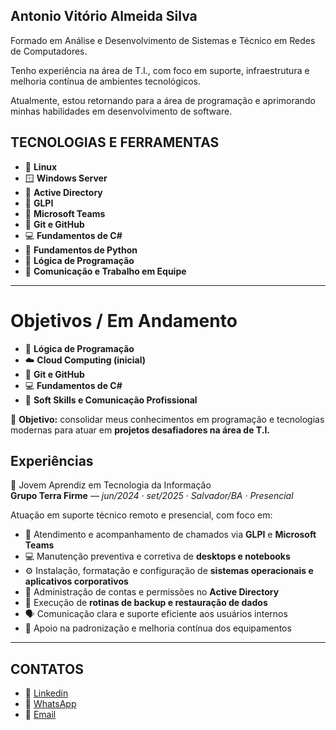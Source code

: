 ## Antonio Vitório Almeida Silva
Formado em Análise e Desenvolvimento de Sistemas e Técnico em Redes de Computadores.

Tenho experiência na área de T.I., com foco em suporte, 
infraestrutura e melhoria contínua de ambientes tecnológicos.

Atualmente, estou retornando para a área de programação e 
aprimorando minhas habilidades em desenvolvimento de software.


## TECNOLOGIAS E FERRAMENTAS
- 🐧 **Linux**  
- 🪟 **Windows Server**  
- 🧱 **Active Directory**  
- 🧾 **GLPI**  
- 💬 **Microsoft Teams**  
- 🧩 **Git e GitHub**  
- 💻 **Fundamentos de C#**  
- 🐍 **Fundamentos de Python**  
- 🧠 **Lógica de Programação**  
- 🤝 **Comunicação e Trabalho em Equipe**  

---


# Objetivos / Em Andamento
- 🧠 **Lógica de Programação**  
- ☁️ **Cloud Computing (inicial)**  
- 🧩 **Git e GitHub**  
- 💻 **Fundamentos de C#**  
- 💬 **Soft Skills e Comunicação Profissional**  

🎯 **Objetivo:** consolidar meus conhecimentos em programação e tecnologias modernas para atuar em **projetos desafiadores na área de T.I.**

## Experiências
💼 Jovem Aprendiz em Tecnologia da Informação  
**Grupo Terra Firme** — *jun/2024 · set/2025 · Salvador/BA · Presencial*  

Atuação em suporte técnico remoto e presencial, com foco em:

- 🧠 Atendimento e acompanhamento de chamados via **GLPI** e **Microsoft Teams**  
- 💻 Manutenção preventiva e corretiva de **desktops e notebooks**  
- ⚙️ Instalação, formatação e configuração de **sistemas operacionais e aplicativos corporativos**  
- 🔐 Administração de contas e permissões no **Active Directory**  
- 💾 Execução de **rotinas de backup e restauração de dados**  
- 🗣️ Comunicação clara e suporte eficiente aos usuários internos  
- 🚀 Apoio na padronização e melhoria contínua dos equipamentos  

---

 ## CONTATOS
+  🔗  [Linkedin](https://www.linkedin.com/in/antonio-vitorio/)  
+   💬 [WhatsApp](https://wa.me/<71984709085>)
+ 📧 [Email](https://outlook.live.com/mail/deeplink/compose?to=antonio.vitorio.7@outlook.com)